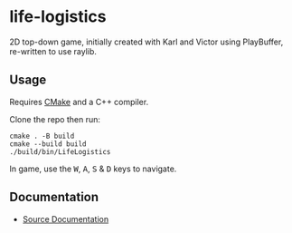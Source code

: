 # life-logistics

2D top-down game, initially created with Karl and Victor using PlayBuffer,
re-written to use raylib.

## Usage

Requires [CMake](https://cmake.org/getting-started/) and a C++ compiler.

Clone the repo then run:

```shell
cmake . -B build
cmake --build build
./build/bin/LifeLogistics
```

In game, use the <kbd>W</kbd>, <kbd>A</kbd>, <kbd>S</kbd> & <kbd>D</kbd> keys to
navigate.

## Documentation

- [Source Documentation](https://rodneylab.github.io/life-logistics/)
